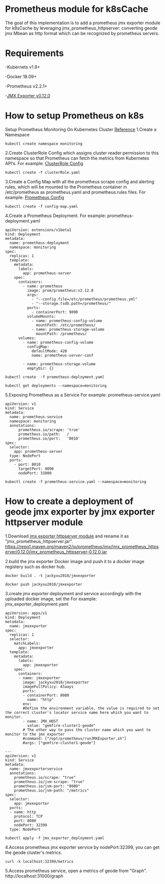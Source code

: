 # Prometheus module for k8sCache
The goal of this implementation is to add a prometheus jmx exporter module for k8sCache by leveraging jmx_prometheus_httpserver: converting geode jmx Mbean as http format which can be recognized by prometheus servers.

# Requirements
-Kubernets v1.9+

-Docker 18.09+

-Prometheus v2.2.1+

-[JMX Exporter v0.12.0](https://mvnrepository.com/artifact/io.prometheus.jmx/jmx_prometheus_httpserver)

# How to setup Prometheus on k8s 
Setup Prometheus Monitoring On Kubernetes Cluster [Reference](https://devopscube.com/setup-prometheus-monitoring-on-kubernetes/)
1.Create a Namespace 
```
kubectl create namespace monitoring
```

2.Create ClusterRole Config which assigns cluster reader permission to this namespace so that Prometheus can fetch the metrics from Kubernetes API’s.
For example:
[ClusterRole Config](https://raw.githubusercontent.com/bibinwilson/kubernetes-prometheus/master/clusterRole.yaml)
```
kubectl create -f clusterRole.yaml
```

3.Create a Config Map with all the prometheus scrape config and alerting rules, which will be mounted to the Prometheus container in /etc/prometheus as prometheus.yaml and prometheus.rules files.
For example:
[Prometheus Config](https://raw.githubusercontent.com/bibinwilson/kubernetes-prometheus/master/config-map.yaml)
```
kubectl create -f config-map.yaml
```

4.Create a Prometheus Deployment.
For example:
prometheus-deployment.yaml
```
apiVersion: extensions/v1beta1
kind: Deployment
metadata:
  name: prometheus-deployment
  namespace: monitoring
spec:
  replicas: 1
  template:
    metadata:
      labels:
        app: prometheus-server
    spec:
      containers:
        - name: prometheus
          image: prom/prometheus:v2.12.0
          args:
            - "--config.file=/etc/prometheus/prometheus.yml"
            - "--storage.tsdb.path=/prometheus/"
          ports:
            - containerPort: 9090
          volumeMounts:
            - name: prometheus-config-volume
              mountPath: /etc/prometheus/
            - name: prometheus-storage-volume
              mountPath: /prometheus/
      volumes:
        - name: prometheus-config-volume
          configMap:
            defaultMode: 420
            name: prometheus-server-conf
  
        - name: prometheus-storage-volume
          emptyDir: {}
```

```
kubectl create  -f prometheus-deployment.yaml 

kubectl get deployments --namespace=monitoring
```

5.Exposing Prometheus as a Service
For example:
prometheus-service.yaml
```
apiVersion: v1
kind: Service
metadata:
  name: prometheus-service
  namespace: monitoring
  annotations:
      prometheus.io/scrape: 'true'
      prometheus.io/path:   /
      prometheus.io/port:   '8010'  
spec:
  selector: 
    app: prometheus-server
  type: NodePort  
  ports:
    - port: 8010
      targetPort: 9090 
      nodePort: 31000
```

```
kubectl create -f prometheus-service.yaml --namespace=monitoring
```

# How to create a deployment of geode jmx exporter by jmx exporter httpserver module
1.Download [jmx exporter httpserver module](https://mvnrepository.com/artifact/io.prometheus.jmx/jmx_prometheus_httpserver) and rename it as "jmx_prometheus_httpserver.jar".
https://repo1.maven.org/maven2/io/prometheus/jmx/jmx_prometheus_httpserver/0.12.0/jmx_prometheus_httpserver-0.12.0.jar

2.build the jmx exporter Docker image and push it to a docker image registery such as docker hub.
```
docker build . -t jackyxu2018/jmxexporter

docker push jackyxu2018/jmxexporter
```

3.create jmx exporter deployment and service accordingly with the uploaded docker image, set the 
For example:
jmx_exporter_deployment.yaml
```
apiVersion: apps/v1
kind: Deployment
metadata:
  name: jmxexporter
spec:
  replicas: 1
  selector:
    matchLabels:
      app: jmxexporter
  template:
    metadata:
      labels:
        app: jmxexporter
    spec:
      containers:
      - name: jmxexporter
        image: jackyxu2018/jmxexporter
        imagePullPolicy: Always
        ports:
        - containerPort: 8080
          name: "http"
        env:
        #Define the environment variable, the value is required to set the correct cluster's locator service name here which you want to monitor.
        - name: JMX_HOST
          value: "gemfire-cluster1-geode"
        # The other way to pass the cluster name which you want to monitor to the jmx exporter  
        #command: ["/opt/prometheus/runJMXExporter.sh"]
        #args: ["gemfire-cluster1-geode"]

---
apiVersion: v1
kind: Service
metadata:
  name: jmxexporterservice
  annotations:
    prometheus.io/scrape: "true"
    prometheus.io/jvm-scrape: "true"
    prometheus.io/jvm-port: "8080"
    prometheus.io/jvm-path: "/metrics"
spec:
  selector:
    app: jmxexporter
  ports:
  - name: http
    protocol: TCP
    port: 8080
    nodePort: 32399
  type: NodePort
```

```
kubectl apply -f jmx_exporter_deployment.yaml
```

4.Access prometheus jmx exporter service by nodePort:32399, you can get the geode cluster's metrics.
```
curl -k localhost:32399/metrics
```

5.Access prometheus service, open a metrics of geode from "Graph".
http://localhost:31000/graph
